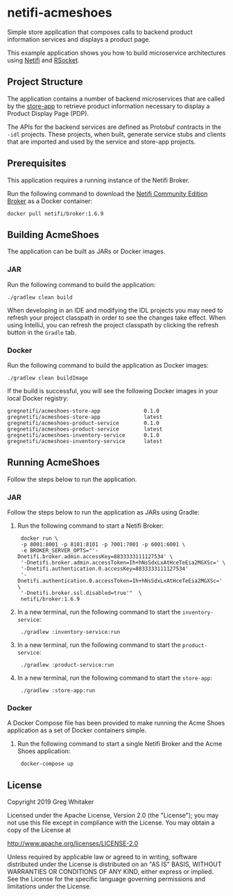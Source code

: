 # netifi-acmeshoes
Simple store application that composes calls to backend product information services and displays a product page.

This example application shows you how to build microservice architectures using [Netifi](https://www.netifi.com) and [RSocket](http://rsocket.io).

## Project Structure
The application contains a number of backend microservices that are called by the [store-app](store-app) to retrieve product information necessary to display a Product Display Page (PDP).

The APIs for the backend services are defined as Protobuf contracts in the `-idl` projects. These projects, when built, generate service stubs and clients that are imported and used by
the service and store-app projects.

## Prerequisites
This application requires a running instance of the Netifi Broker.

Run the following command to download the [Netifi Community Edition Broker](https://www.netifi.com/netifi-ce) as a Docker container:

    docker pull netifi/broker:1.6.9

## Building AcmeShoes
The application can be built as JARs or Docker images.

### JAR
Run the following command to build the application:

    ./gradlew clean build
    
When developing in an IDE and modifying the IDL projects you may need to refresh your project classpath in order to see the changes take effect. When using IntelliJ, you can refresh the
project classpath by clicking the refresh button in the `Gradle` tab.

### Docker
Run the following command to build the application as Docker images:

    ./gradlew clean buildImage
    
If the build is successful, you will see the following Docker images in your local Docker registry:

    gregnetifi/acmeshoes-store-app              0.1.0
    gregnetifi/acmeshoes-store-app              latest
    gregnetifi/acmeshoes-product-service        0.1.0 
    gregnetifi/acmeshoes-product-service        latest
    gregnetifi/acmeshoes-inventory-service      0.1.0
    gregnetifi/acmeshoes-inventory-service      latest
    
## Running AcmeShoes
Follow the steps below to run the application.

### JAR
Follow the steps below to run the application as JARs using Gradle:

1. Run the following command to start a Netifi Broker:

        docker run \
        -p 8001:8001 -p 8101:8101 -p 7001:7001 -p 6001:6001 \
        -e BROKER_SERVER_OPTS="'-Dnetifi.broker.admin.accessKey=8833333111127534' \
        '-Dnetifi.broker.admin.accessToken=Ih+hNsSdxLxAtHceTeEia2MGXSc=' \
        '-Dnetifi.authentication.0.accessKey=8833333111127534'
        '-Dnetifi.authentication.0.accessToken=Ih+hNsSdxLxAtHceTeEia2MGXSc=' \
        '-Dnetifi.broker.ssl.disabled=true'"  \
        netifi/broker:1.6.9

2. In a new terminal, run the following command to start the `inventory-service`:

        ./gradlew :inventory-service:run
        
3. In a new terminal, run the following command to start the `product-service`:

        ./gradlew :product-service:run
        
4. In a new terminal, run the following command to start the `store-app`:

        ./gradlew :store-app:run

### Docker
A Docker Compose file has been provided to make running the Acme Shoes application as a set of Docker containers simple.

1. Run the following command to start a single Netifi Broker and the Acme Shoes application:

        docker-compose up

## License
Copyright 2019 Greg Whitaker

Licensed under the Apache License, Version 2.0 (the "License");
you may not use this file except in compliance with the License.
You may obtain a copy of the License at

   http://www.apache.org/licenses/LICENSE-2.0

Unless required by applicable law or agreed to in writing, software
distributed under the License is distributed on an "AS IS" BASIS,
WITHOUT WARRANTIES OR CONDITIONS OF ANY KIND, either express or implied.
See the License for the specific language governing permissions and
limitations under the License.